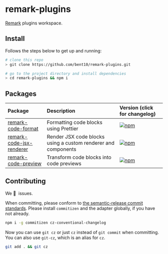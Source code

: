 # remark-plugins

[Remark](https://github.com/remarkjs/remark) plugins workspace.

## Install

Follows the steps below to get up and running:

```bash
# clone this repo
> git clone https://github.com/bent10/remark-plugins.git

# go to the project directory and install dependencies
> cd remark-plugins && npm i
```

## Packages

| Package                                                | Description                                                   | Version (click for changelog)                                                                            |
| :----------------------------------------------------- | :------------------------------------------------------------ | :------------------------------------------------------------------------------------------------------- |
| [remark-code-format](packages/code-format)             | Formatting code blocks using Prettier                         | [![npm](https://img.shields.io/npm/v/remark-code-format)](packages/code-format/changelog.md)             |
| [remark-code-jsx-renderer](packages/code-jsx-renderer) | Render JSX code blocks using a custom renderer and components | [![npm](https://img.shields.io/npm/v/remark-code-jsx-renderer)](packages/code-jsx-renderer/changelog.md) |
| [remark-code-preview](packages/code-preview)           | Transform code blocks into code previews                      | [![npm](https://img.shields.io/npm/v/remark-code-preview)](packages/code-preview/changelog.md)           |

## Contributing

We 💛&nbsp; issues.

When committing, please conform to [the semantic-release commit standards](https://www.conventionalcommits.org/). Please install `commitizen` and the adapter globally, if you have not already.

```bash
npm i -g commitizen cz-conventional-changelog
```

Now you can use `git cz` or just `cz` instead of `git commit` when committing. You can also use `git-cz`, which is an alias for `cz`.

```bash
git add . && git cz
```
